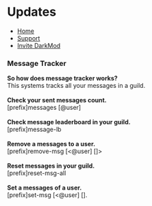 <h1>Updates</h1>
<p>
  <ul>
    <li><a href = "README.md">Home</a></li>
        <li><a href = "https://discord.gg/GudQ2PkyGk">Support</a></li>
                <li><a href = "https://discord.com/api/oauth2/authorize?client_id=932915599141662840&permissions=8&scope=bot%20applications.commands">Invite DarkMod</a></li>
    </ul>
  </p>
<h3>Message Tracker</h3>
<p>
  <b>So how does message tracker works?</b><br>This systems tracks all your messages in a guild.<br><br>
  <b>Check your sent messages count.</b> <br>[prefix]messages [@user]<br><br>
  <b>Check message leaderboard in your guild.</b> <br>[prefix]message-lb<br><br>
  <b>Remove a messages to a user.</b> <br>[prefix]remove-msg [<@user] [<amount>]><br><br>
  <b>Reset messages in your guild.</b> <br>[prefix]reset-msg-all<br><br>
  <b>Set a messages of a user.</b> <br>[prefix]set-msg [<@user] [<amount>].<br><br>
  </p>


  </p>

